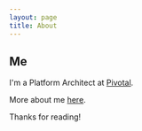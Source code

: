 ```yaml
---
layout: page
title: About
---
```


## Me

I'm a Platform Architect at [Pivotal](https://www.pivotal.io).

More about me [here](https://www.visualcv.com/chris-phillipson).

Thanks for reading!
